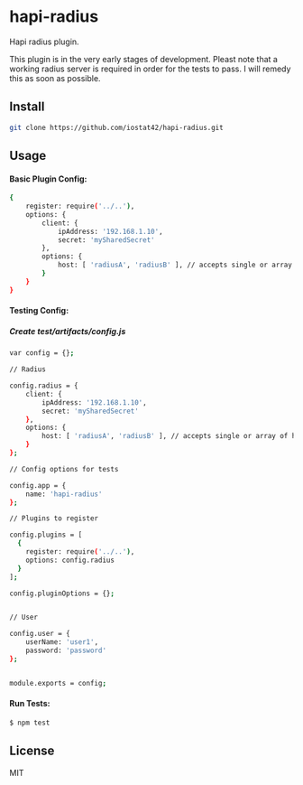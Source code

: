 # hapi-radius

Hapi radius plugin.

This plugin is in the very early stages of development.  Pleast note that a working radius server is required in order for the tests to pass.  I will remedy this as soon as possible.


## Install
```bash
git clone https://github.com/iostat42/hapi-radius.git
```

## Usage


#### Basic Plugin Config:
```bash
{
    register: require('../..'),
    options: {
        client: {
            ipAddress: '192.168.1.10',
            secret: 'mySharedSecret'
        },
        options: {
            host: [ 'radiusA', 'radiusB' ], // accepts single or array of hosts
        }
    }
}
```

#### Testing Config:

##### Create test/artifacts/config.js

```bash
var config = {};

// Radius

config.radius = {
    client: {
        ipAddress: '192.168.1.10',
        secret: 'mySharedSecret'
    },
    options: {
        host: [ 'radiusA', 'radiusB' ], // accepts single or array of hosts
    }
};

// Config options for tests

config.app = {
    name: 'hapi-radius'
};

// Plugins to register

config.plugins = [
  {
    register: require('../..'),
    options: config.radius
  }
];

config.pluginOptions = {};


// User

config.user = {
    userName: 'user1',
    password: 'password'
};


module.exports = config;
```


#### Run Tests:

```bash
$ npm test
```



## License

MIT
